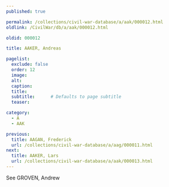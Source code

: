 ```yaml
---
published: true

permalink: /collections/civil-war-database/a/aak/000012.html
oldlink: /CivilWar/db/a/aak/000012.html

oldid: 000012

title: AAKER, Andreas

pagelist:
  exclude: false
  order: 12
  image: 
  alt:
  caption:
  title:
  subtitle:      # Defaults to page subtitle
  teaser:

category: 
  - A 
  - AAK

previous:
  title: AAGAN, Frederick
  url: /collections/civil-war-database/a/aag/000011.html  
next:
  title: AAKER, Lars
  url: /collections/civil-war-database/a/aak/000013.html   
---
```

See GROVEN, Andrew
